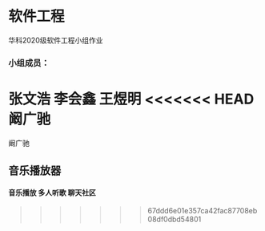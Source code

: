 # 软件工程

华科2020级软件工程小组作业

### 小组成员：

张文浩
李会鑫
王煜明
<<<<<<< HEAD
阚广驰
=======
阚广驰

## 音乐播放器

#### 音乐播放  多人听歌    聊天社区

> > > > > > > 67ddd6e01e357ca42fac87708eb08df0dbd54801
